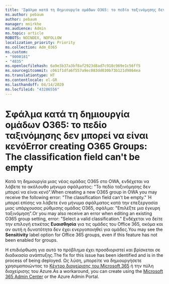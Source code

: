 ```yaml
---
title: 'Σφάλμα κατά τη δημιουργία ομάδων O365: το πεδίο ταξινόμησης δεν μπορεί να είναι κενό'
ms.author: pebaum
author: pebaum
manager: mnirkhe
ms.audience: Admin
ms.topic: article
ROBOTS: NOINDEX, NOFOLLOW
localization_priority: Priority
ms.collection: Adm_O365
ms.custom:
- "9000181"
- "4835"
ms.openlocfilehash: 6a9e3b37a3bf8af2923d8ad7c918c969e1c56ff5
ms.sourcegitcommit: c061f1dfa6f557a9ec083dd030b73b121d9864ea
ms.translationtype: HT
ms.contentlocale: el-GR
ms.lasthandoff: 04/14/2020
ms.locfileid: "43286556"
---
```

# <a name="error-creating-o365-groups-the-classification-field-cant-be-empty"></a><span data-ttu-id="290d5-102">Σφάλμα κατά τη δημιουργία ομάδων O365: το πεδίο ταξινόμησης δεν μπορεί να είναι κενό</span><span class="sxs-lookup"><span data-stu-id="290d5-102">Error creating O365 Groups: The classification field can't be empty</span></span>

<span data-ttu-id="290d5-103">Κατά τη δημιουργία μιας νέας ομάδας O365 στο OWA, ενδέχεται να λάβετε το ακόλουθο μήνυμα σφάλματος: "Το πεδίο ταξινόμησης δεν μπορεί να είναι κενό".</span><span class="sxs-lookup"><span data-stu-id="290d5-103">When creating a new O365 group in OWA you may receive the following error: "The classification field can't be empty."</span></span>  <span data-ttu-id="290d5-104">Ή μπορεί επίσης να λάβετε ένα μήνυμα σφάλματος κατά την επεξεργασία μιας υπάρχουσας ρύθμισης ομάδας O365, σφάλμα: "Επιλέξτε μια έγκυρη ταξινόμηση".</span><span class="sxs-lookup"><span data-stu-id="290d5-104">Or you may also receive an error when editing an existing O365 group setting, error: "Select a valid classification."</span></span>   <span data-ttu-id="290d5-105">Ενδέχεται να δείτε την επιλογή ετικέτας **Ευαισθησία** για τις ομάδες του Office 365, ακόμα και αν αυτή η δυνατότητα δεν έχει ενεργοποιηθεί για ομάδες.</span><span class="sxs-lookup"><span data-stu-id="290d5-105">You may see the **Sensitivity** label option for Office 365 groups, even if this feature has not been enabled for groups.</span></span>

<span data-ttu-id="290d5-106">Η επιδιόρθωση για αυτό το πρόβλημα έχει προσδιοριστεί και βρίσκεται σε διαδικασία ανάπτυξης.</span><span class="sxs-lookup"><span data-stu-id="290d5-106">The fix for this issue has been identified and is in the process of being deployed.</span></span>  <span data-ttu-id="290d5-107">Ως λύση, μπορείτε να δημιουργήσετε χρησιμοποιώντας το [Κέντρο διαχείρισης του Microsoft 365](https://docs.microsoft.com/microsoft-365/admin/create-groups/create-groups?view=o365-worldwide) ή την πύλη διαχείρισης του Azure.</span><span class="sxs-lookup"><span data-stu-id="290d5-107">As a workaround, you can create using the [Microsoft 365 Admin Center](https://docs.microsoft.com/microsoft-365/admin/create-groups/create-groups?view=o365-worldwide) or the Azure Admin Portal.</span></span>
